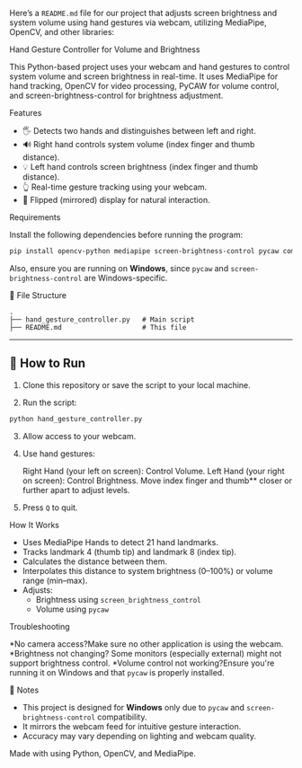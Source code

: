 Here’s a `README.md` file for our project that adjusts screen brightness and system volume using hand gestures via webcam, utilizing MediaPipe, OpenCV, and other libraries:


Hand Gesture Controller for Volume and Brightness

This Python-based project uses your webcam and hand gestures to control system volume and screen brightness in real-time. It uses MediaPipe for hand tracking, OpenCV for video processing, PyCAW for volume control, and screen-brightness-control for brightness adjustment.

 Features

* 🖐️ Detects two hands and distinguishes between left and right.
* 🔊 Right hand controls system volume (index finger and thumb distance).
* 💡 Left hand controls screen brightness (index finger and thumb distance).
* 👆 Real-time gesture tracking using your webcam.
* 🔄 Flipped (mirrored) display for natural interaction.


Requirements

Install the following dependencies before running the program:

```bash
pip install opencv-python mediapipe screen-brightness-control pycaw comtypes numpy
```

Also, ensure you are running on **Windows**, since `pycaw` and `screen-brightness-control` are Windows-specific.

📁 File Structure

```
.
├── hand_gesture_controller.py   # Main script
├── README.md                    # This file
```

---

## 🚀 How to Run

1. Clone this repository or save the script to your local machine.

2. Run the script:

```bash
python hand_gesture_controller.py
```

3. Allow access to your webcam.

4. Use hand gestures:

   Right Hand (your left on screen): Control Volume.
   Left Hand (your right on screen): Control Brightness.
   Move index finger and thumb** closer or further apart to adjust levels.

5. Press `Q` to quit.

How It Works

* Uses MediaPipe Hands to detect 21 hand landmarks.
* Tracks landmark 4 (thumb tip) and landmark 8 (index tip).
* Calculates the distance between them.
* Interpolates this distance to system brightness (0–100%) or volume range (min–max).
* Adjusts:
  * Brightness using `screen_brightness_control`
  * Volume using `pycaw`

Troubleshooting

*No camera access?Make sure no other application is using the webcam.
*Brightness not changing? Some monitors (especially external) might not support brightness control.
*Volume control not working?Ensure you're running it on Windows and that `pycaw` is properly installed.

📌 Notes

* This project is designed for **Windows** only due to `pycaw` and `screen-brightness-control` compatibility.
* It mirrors the webcam feed for intuitive gesture interaction.
* Accuracy may vary depending on lighting and webcam quality.

Made with using Python, OpenCV, and MediaPipe.